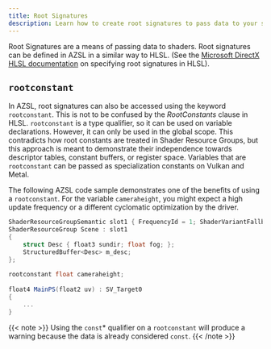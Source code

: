 ```yaml
---
title: Root Signatures
description: Learn how to create root signatures to pass data to your shaders in O3DE Atom renderer.
---
```


Root Signatures are a means of passing data to shaders. Root signatures can be defined in AZSL in a similar way to HLSL. (See the [Microsoft DirectX HLSL documentation](https://docs.microsoft.com/en-us/windows/win32/direct3d12/specifying-root-signatures-in-hlsl) on specifying root signatures in HLSL). 

## `rootconstant`
In AZSL, root signatures can also be accessed using the keyword `rootconstant`. This is not to be confused by the *RootConstants* clause in HLSL. `rootconstant` is a type qualifier, so it can be used on variable declarations. However, it can only be used in the global scope. This contradicts how root constants are treated in Shader Resource Groups, but this approach is meant to demonstrate their independence towards descriptor tables, constant buffers, or register space. Variables that are `rootconstant` can be passed as specialization constants on Vulkan and Metal. 

The following AZSL code sample demonstrates one of the benefits of using a `rootconstant`. For the variable `cameraheight`, you might expect a high update frequency or a different cyclomatic optimization by the driver. 

```glsl
ShaderResourceGroupSemantic slot1 { FrequencyId = 1; ShaderVariantFallback = 128; };
ShaderResourceGroup Scene : slot1
{
    struct Desc { float3 sundir; float fog; };
    StructuredBuffer<Desc> m_desc;
};
 
rootconstant float cameraheight;
 
float4 MainPS(float2 uv) : SV_Target0
{
    ...
}
```

{{< note >}}
Using the `const`* qualifier on a `rootconstant` will produce a warning because the data is already considered `const`.
{{< /note >}}